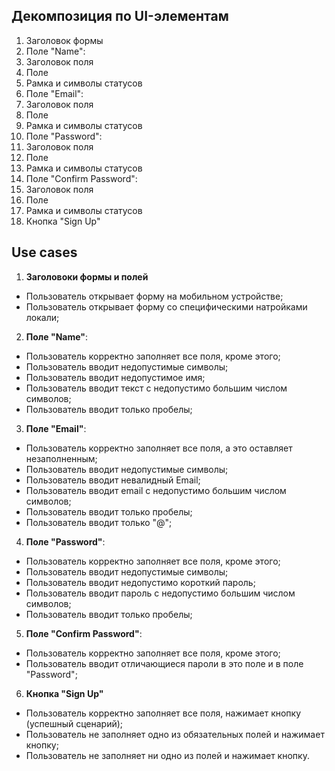 ## Декомпозиция по UI-элементам ##

1. Заголовок формы
2. Поле "Name":
  1. Заголовок поля
  2. Поле
  3. Рамка и символы статусов
3. Поле "Email":
  1. Заголовок поля
  2. Поле
  3. Рамка и символы статусов
4. Поле "Password":
  1. Заголовок поля
  2. Поле
  3. Рамка и символы статусов
5. Поле "Confirm Password":
  1. Заголовок поля
  2. Поле
  3. Рамка и символы статусов
6. Кнопка "Sign Up"

## Use cases ##

1. **Заголовоки формы и полей**
  + Пользователь открывает форму на мобильном устройстве;
  + Пользователь открывает форму со специфическими натройками локали;
2. **Поле "Name"**:
  + Пользователь корректно заполняет все поля, кроме этого;
  + Пользователь вводит недопустимые символы;
  + Пользователь вводит недопустимое имя;
  + Пользователь вводит текст с недопустимо большим числом символов;
  + Пользователь вводит только пробелы;
3. **Поле "Email"**:
  + Пользователь корректно заполняет все поля, а это оставляет незаполненным;
  + Пользователь вводит недопустимые символы;
  + Пользователь вводит невалидный Email;
  + Пользователь вводит email с недопустимо большим числом символов;
  + Пользователь вводит только пробелы;
  + Пользователь вводит только "@";
4. **Поле "Password"**:
  + Пользователь корректно заполняет все поля, кроме этого;
  + Пользователь вводит недопустимые символы;
  + Пользователь вводит недопустимо короткий пароль;
  + Пользователь вводит пароль с недопустимо большим числом символов;
  + Пользователь вводит только пробелы;
5. **Поле "Confirm Password"**:
  + Пользователь корректно заполняет все поля, кроме этого;
  + Пользователь вводит отличающиеся пароли в это поле и в поле "Password";
6. **Кнопка "Sign Up"**
  + Пользователь корректно заполняет все поля, нажимает кнопку (успешный сценарий);
  + Пользователь не заполняет одно из обязательных полей и нажимает кнопку;
  + Пользователь не заполняет ни одно из полей и нажимает кнопку.
